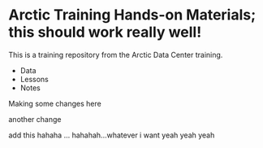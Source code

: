# Arctic Training Hands-on Materials; this should work really well!

This is a training repository from the Arctic Data Center training. 
 
* Data
* Lessons
* Notes


Making some changes here

another change

add this hahaha 
... hahahah...whatever i want yeah yeah yeah 

